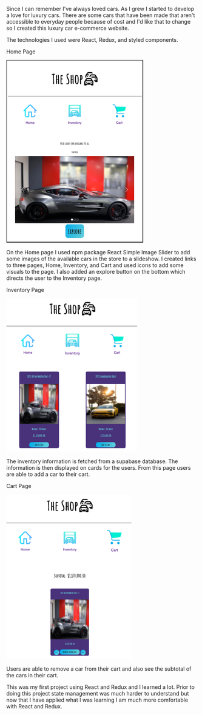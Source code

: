 Since I can remember I've always loved cars. As I grew I started to develop a love for luxury cars. There are some cars that have been made that aren't accessible to everyday people because of cost and I'd like that to change so I created this luxury car e-commerce website.

The technologies I used were React, Redux, and styled components.

Home Page

![screenshot](home-page.png)

On the Home page I used npm package React Simple Image Slider to add some images of the available cars in the store to a slideshow. I created links to three pages, Home, Inventory, and Cart and used icons to add some visuals to the page. I also added an explore button on the bottom which directs the user to the Inventory page.

Inventory Page

![screenshot](inventory-page.png)

The inventory information is fetched from a supabase database. The information is then displayed on cards for the users. From this page users are able to add a car to their cart.

Cart Page

![screenshot](cart-page.png)

Users are able to remove a car from their cart and also see the subtotal of the cars in their cart.

This was my first project using React and Redux and I learned a lot. Prior to doing this project state management was much harder to understand but now that I have applied what I was learning I am much more comfortable with React and Redux.
